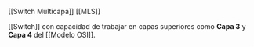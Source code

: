 [[Switch Multicapa]] [[MLS]]

[[Switch]] con capacidad de trabajar en capas superiores como **Capa 3** y **Capa 4** del [[Modelo OSI]]. 
